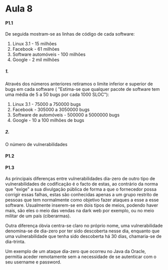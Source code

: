 # Aula 8

#### P1.1

De seguida mostram-se as linhas de código de cada software:

1. Linux 3.1 - 15 milhões
2. Facebook - 61 milhões
3. Software automóveis - 100 milhões
4. Google - 2 mil milhões

##### 1.

Através dos números anteriores retiramos o limite inferior e superior de bugs em cada software (
"Estima-se que qualquer pacote de software tem uma média de 5 a 50 bugs por cada 1000 SLOC"):

1. Linux 3.1 - 75000 a 750000 bugs
2. Facebook - 305000 a 3050000 bugs
3. Software de automóveis - 500000 a 5000000 bugs
4. Google - 10 a 100 milhões de bugs

##### 2.

O número de vulnerabilidades

#### P1.2


#### P1.3

As principais diferenças entre vulnerabilidades dia-zero de outro tipo de vulnerabilidades de codificação é o facto de estas, ao contrário da norma que "exige" a sua divulgação pública de forma a que o fornecedor possa corrigir essas falhas, estas são conhecidas apenas a um grupo restrito de pessoas que tem normalmente como objetivo fazer ataques a esse a esse software. Usualmente inserem-se em dois tipos de meios, podendo haver mais, são eles o meio das vendas na dark web por exemplo, ou no meio militar de um país (ciberarmas).

Outra diferença óbvia centra-se claro no próprio nome, uma vulnerabilidade denomina-se de dia-zero por ter sido descoberta nesse dia, enquanto que uma vulnerabilidade que tenha sido descoberta há 30 dias, chamaria-se de dia-trinta. 

Um exemplo de um ataque dia-zero que ocorreu no Java da Oracle, permitia aceder remotamente sem a necessidade de se autenticar com o seu username e password.
